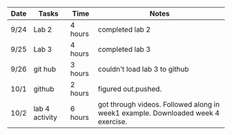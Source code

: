 
| Date  | Tasks | Time | Notes |
| ------------- | ------------- | ------------- | ------------- |
| 9/24  | Lab 2 | 4 hours   | completed lab 2 |
| 9/25  | Lab 3 | 4 hours  | completed lab 3  |
| 9/26  | git hub | 3 hours | couldn't load lab 3 to github|
| 10/1   | github | 2 hours | figured out.pushed.|
| 10/2  | lab 4 activity | 6 hours | got through videos. Followed along in week1 example. Downloaded week 4 exercise. |
